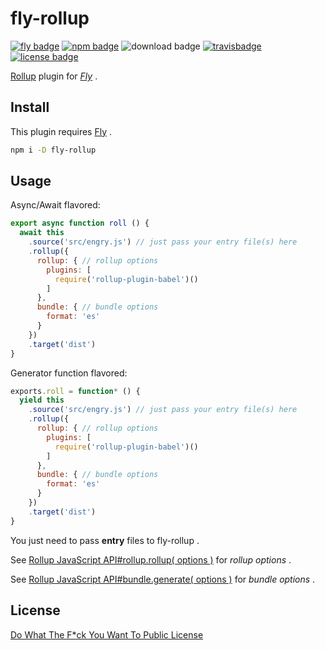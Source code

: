 # fly-rollup

[![fly badge][fly-bgp]][fly-bg] [![npm badge][npm-bgp]][npm-bg] ![download badge][dl-bgp] [![travisbadge][travis-bgp]][travis-bg] [![license badge][license-bgp]][license-bg]

[fly-bgp]: https://img.shields.io/badge/fly-JS-05B3E1.svg?style=flat-square&maxAge=2592000
[fly-bg]: https://github.com/flyjs/fly

[npm-bgp]: https://img.shields.io/npm/v/fly-rollup.svg?style=flat-square
[npm-bg]: https://www.npmjs.org/package/fly-rollup

[dl-bgp]: https://img.shields.io/npm/dm/fly-rollup.svg?style=flat-square

[travis-bgp]: https://img.shields.io/travis/frantic1048/fly-rollup.svg?style=flat-square
[travis-bg]: https://travis-ci.org/frantic1048/fly-rollup

[license-bgp]: https://img.shields.io/github/license/frantic1048/fly-rollup.svg?style=flat-square
[license-bg]: https://spdx.org/licenses/WTFPL.html

[Rollup][] plugin for *[Fly][]* .

[Fly]: https://github.com/flyjs/fly
[Rollup]: https://github.com/rollup/rollup/

## Install

This plugin requires [Fly][] .

```bash
npm i -D fly-rollup
```

## Usage

Async/Await flavored:

```js
export async function roll () {
  await this
    .source('src/engry.js') // just pass your entry file(s) here
    .rollup({
      rollup: { // rollup options
        plugins: [
          require('rollup-plugin-babel')()
        ]
      },
      bundle: { // bundle options
        format: 'es'
      }
    })
    .target('dist')
}
```

Generator function flavored:

```js
exports.roll = function* () {
  yield this
    .source('src/engry.js') // just pass your entry file(s) here
    .rollup({
      rollup: { // rollup options
        plugins: [
          require('rollup-plugin-babel')()
        ]
      },
      bundle: { // bundle options
        format: 'es'
      }
    })
    .target('dist')
}
```

You just need to pass **entry** files to fly-rollup .

See [Rollup JavaScript API#rollup.rollup( options )][rollup-options] for *rollup options* .

See [Rollup JavaScript API#bundle.generate( options )][bundle-options] for *bundle options* .

[rollup-options]: https://github.com/rollup/rollup/wiki/JavaScript-API#rolluprollup-options-
[bundle-options]: https://github.com/rollup/rollup/wiki/JavaScript-API#bundlegenerate-options-

## License

[Do What The F*ck You Want To Public License](https://spdx.org/licenses/WTFPL)
